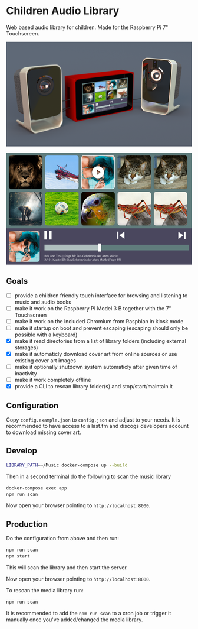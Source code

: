 # Children Audio Library

Web based audio library for children. Made for the Raspberry Pi 7" Touchscreen.

![3d Model](./design/renders/children-audio-library-model-day.png)

![Playing](./design/export/Playing.png)

## Goals

- [ ] provide a children friendly touch interface for browsing and listening to music and audio books
- [ ] make it work on the Raspberry PI Model 3 B together with the 7" Touchscreen
- [ ] make it work on the included Chromium from Raspbian in kiosk mode
- [ ] make it startup on boot and prevent escaping (escaping should only be possible with a keyboard)
- [x] make it read directories from a list of library folders (including external storages)
- [x] make it automaticly download cover art from online sources or use existing cover art images
- [ ] make it optionally shutdown system automaticly after given time of inactivity
- [ ] make it work completely offline
- [x] provide a CLI to rescan library folder(s) and stop/start/maintain it

## Configuration

Copy `config.example.json` to `config.json` and adjust to your needs.
It is recommended to have access to a last.fm and discogs developers account to download missing cover art.

## Develop

```bash
LIBRARY_PATH=~/Music docker-compose up --build
```

Then in a second terminal do the following to scan the music library

```bash
docker-compose exec app
npm run scan
```

Now open your browser pointing to `http://localhost:8000`.

## Production

Do the configuration from above and then run:

```bash
npm run scan
npm start
```

This will scan the library and then start the server.

Now open your browser pointing to `http://localhost:8000`.

To rescan the media library run:

```bash
npm run scan
```

It is recommended to add the `npm run scan` to a cron job or trigger it manually once you've added/changed the media library.
